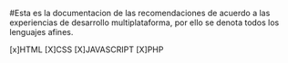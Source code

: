 #Esta es la documentacion de las recomendaciones de acuerdo a las experiencias de desarrollo multiplataforma, por ello se denota todos los lenguajes afines.

[x]HTML
[X]CSS
[X]JAVASCRIPT
[X]PHP

